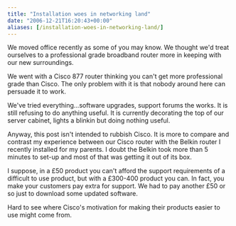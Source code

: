 ```yaml
---
title: "Installation woes in networking land"
date: "2006-12-21T16:20:43+00:00"
aliases: [/installation-woes-in-networking-land/]
---
```


We moved office recently as some of you may know. We thought we'd treat ourselves to a professional grade broadband router more in keeping with our new surroundings.

We went with a Cisco 877 router thinking you can't get more professional grade than Cisco. The only problem with it is that nobody around here can persuade it to work.

We've tried everything...software upgrades, support forums the works. It is still refusing to do anything useful. It is currently decorating the top of our server cabinet, lights a blinkin but doing nothing useful.

Anyway, this post isn't intended to rubbish Cisco. It is more to compare and contrast my experience between our Cisco router with the Belkin router I recently installed for my parents. I doubt the Belkin took more than 5 minutes to set-up and most of that was getting it out of its box.

I suppose, in a £50 product you can't afford the support requirements of a difficult to use product, but with a £300-400 product you can. In fact, you make your customers pay extra for support. We had to pay another £50 or so just to download some updated software.

Hard to see where Cisco's motivation for making their products easier to use might come from.
